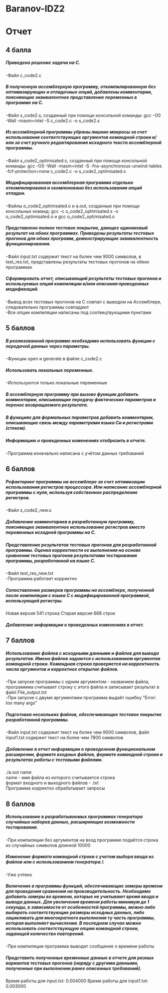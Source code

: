 # Baranov-IDZ2
# Отчет
## 4 балла
##### **Приведено решение задачи на C.**
-Файл c_code2.c
##### **В полученную ассемблерную программу, откомпилированную без оптимизирующих и отладочных опций, добавлены комментарии, поясняющие эквивалентное представление переменных в программе на C.**
-Файл s_code2.s, созданный при помощи консольной команды: gcc -O0 -Wall -masm=intel -S c_code2.c -o s_code2.s
##### **Из ассемблерной программы убраны лишние макросы за счет использования соответствующих аргументов командной строки и/или за счет ручного редактирования исходного текста ассемблерной программы.**
-Файл s_code2_optimisated.s, созданный при помощи консольной команды: gcc -O0 -Wall -masm=intel -S -fno-asynchronous-unwind-tables -fcf-protection=none c_code2.c -o s_code2_optimisated.s
##### **Модифицированная ассемблерная программа отдельно откомпилирована и скомпонована без использования опций отладки.**
-Файлы o_code2_optimisated.o и a.out, созданные при помощи консольных команд: 
gcc -c s_code2_optimisated.s -o o_code2_optimisated.o и 
gcc o_code2_optimisated.o
##### **Представлено полное тестовое покрытие, дающее одинаковый результат на обоих программах. Приведены результаты тестовых прогонов для обоих программ, демонстрирующие эквивалентность функционирования.**
-Файл input.txt содержит текст на более чем 9000 символов, в test_res.txt, представлены результаты тестовых прогонов на обеих программах
##### **Сформировать отчет, описывающий результаты тестовых прогонов и используемых опций компиляции и/или описания проведенных модификаций.**
-Вывод всех тестовых прогонов на C совпал с выводом на Ассемблере, следовательно программы совпадают\
-Все опции компиляции написаны под соотвецтвующими пунктами

## 5 баллов
 ##### **В реализованной программе необходимо использовать функции с передачей данных через параметры.**
 -Функции open и generate в файле c_code2.c
 ##### **Использовать локальные переменные.**
 -Используются только локальные переменные
 ##### **В ассемблерную программу при вызове функции добавить комментарии, описывающие передачу фактических параметров и перенос возвращаемого результата.**
 ##### **В функциях для формальных параметров добавить комментарии, описывающие связь между параметрами языка Си и регистрами (стеком).**
 ##### **Информацию о проведенных изменениях отобразить в отчете.**
 -Программа изначально написана с учётом данных требований

## 6 баллов

 ##### **Рефакторинг программы на ассемблере за счет оптимизации использования регистров процессора. Или написание ассемблерной программы с нуля, используя собственное распределение регистров.**
 -Файл s_code2_new.s
 ##### **Добавление комментариев в разработанную программу, поясняющих эквивалентное использование регистров вместо переменных исходной программы на C.**
 ##### **Представление результатов тестовых прогонов для разработанной программы. Оценка корректности ее выполнения на основе сравнения тестовых прогонов результатами тестирования программы, разработанной на языке C.**
 -Файл test_res_new.txt\
 -Программа работает корректно
 ##### **Сопоставление размеров программы на ассемблере, полученной после компиляции с языка C с модифицированной программой, использующей регистры.**
 Новая версия 541 строка
 Старая версия 668 строк
 ##### **Добавление информации о проведенных изменениях в отчет.**

## 7 баллов

 ##### **Использование файлов с исходными данными и файлов для вывода результатов. Имена файлов задаются с использованием аргументов командной строки. Командная строка проверяется на корректность числа аргументов и корректное открытие файлов.**
 -При запуске программы с одним аргументом - названием файла, программма считывает строку с этого файла и записывает результат в файл File_output.txt\
 -При запуске с двумя аргументами программа выдаёт ошибку "Еrror: too many args"
 ##### **Подготовка нескольких файлов, обеспечивающих тестовое покрытие разработанной программы.**
 -Файл input.txt содержит текст на более чем 9000 символов, файл input1.txt содержит текст на более чем 7800 символов
 ##### **Добавление в отчет информации о проведенном функциональном расширении, формате входных файлов, формате командной строки и результатах работы с тестовыми файлами.**
 ./a.out name\
 name - имя файла из которого считывается строка\
 формат входного и выходного файлов - .txt\
 Программа корректоо обрабатывает запросы

## 8 баллов

 ##### **Использование в разрабатываемых программах генератора случайных наборов данных, расширяющих возможности тестирования.**
 -При компиляции без аргументов на вход программе подаётся строка из случайных символов длинной 10000
 ##### **Изменение формата командной строки с учетом выбора ввода из файлов или с использованием генератора.**\
 -Уже учтено
 ##### **Включение в программы функций, обеспечивающих замеры времени для проведения сравнения на производительность. Необходимо добавить замеры во времени, которые не учитывают время ввода и вывода данных. Для увеличения времени работы минимум до 1 секунды, в зависимости от особенностей программы, можно либо выбирать соответствующие размеры исходных данных, либо зацикливать для многократного выполнения ту часть программы, которая выполняет вычисления. В последнем случае можно использовать соответствующую опцию командной строки, задающей количество повторений.**
 -При компиляции программа выводит сообщение о времени работы
 ##### **Представить полученные временные данные в отчете для разных вариантов тестовых прогонов (наряду с другими данными, полученные при выполнении ранее описанных требований).**
 Время работы для input.txt: 0.004000
 Время работы для input1.txt: 0.003000

